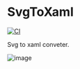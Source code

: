 # SvgToXaml

[![CI](https://github.com/wieslawsoltes/SvgToXaml/actions/workflows/build.yml/badge.svg)](https://github.com/wieslawsoltes/SvgToXaml/actions/workflows/build.yml)

Svg to xaml conveter.

![image](https://user-images.githubusercontent.com/2297442/128463186-1655dd7f-f576-4e5c-9fcc-a6a315f86667.png)
